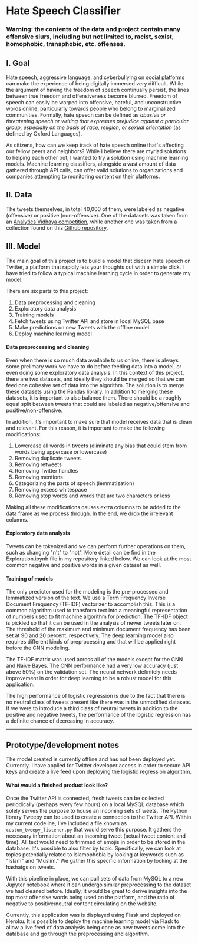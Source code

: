 # Hate Speech Classifier

### Warning: the contents of the data and project contain many offensive slurs, including but not limited to, racist, sexist, homophobic, transphobic, etc. offenses.

## I. Goal

Hate speech, aggressive language, and cyberbullying on social platforms can make the experience of being digitally immersed very difficult. While the argument of having the freedom of speech continually persist, the lines between true freedom and offensiveness become blurred. Freedom of speech can easily be warped into offensive, hateful, and unconstructive words online, particularly towards people who belong to marginalized communities. Formally, hate speech can be defined as *abusive or threatening speech or writing that expresses prejudice against a particular group, especially on the basis of race, religion, or sexual orientation* (as defined by Oxford Languages).

As citizens, how can we keep track of hate speech online that's affecting our fellow peers and neighbors? While I believe there are myriad solutions
to helping each other out, I wanted to try a solution using machine learning models. Machine learning classifiers, alongside a vast amount of data 
gathered through API calls, can offer valid solutions to organizations and companies attempting to monitoring content on their platforms.

## II. Data

The tweets themselves, in total 40,000 of them, were labeled as negative (offensive) or positive (non-offensive). One of the datasets was taken from an <a href="https://datahack.analyticsvidhya.com/contest/practice-problem-twitter-sentiment-analysis/">Analytics Vidhaya competition</a>, while another one was taken from a collection found on this <a href="https://github.com/t-davidson/hate-speech-and-offensive-language/tree/master/data">Github repository</a>.

## III. Model

The main goal of this project is to build a model that discern hate speech on Twitter, a platform that rapidly lets your thoughts out with a simple click. I have tried to follow a typical machine learning cycle in order to generate my model. 
            </p>
            <p>
                There are six parts to this project:
            </p>
            <ol>
                <li>Data preprocessing and cleaning</li>
                <li>Exploratory data analysis</li>
                <li>Training models</li>
                <li>Fetch tweets using Twitter API and store in local MySQL base</li>
                <li>Make predictions on new Tweets with the offline model</li>
                <li>Deploy machine learning model</li>
            </ol>
            <h4>Data preprocessing and cleaning</h4>
            <p>
                Even when there is so much data available to us online, there is always some prelimary work we have to do before feeding data into 
                a model, or even doing some exploratory data analysis. In this context of this project, there are two datasets, and ideally they should
                be merged so that we can feed one cohesive set of data into the algorithm. The solution is to merge these datasets using the Pandas library.
                In addition to merging these datasets, it is important to also balance them. There should be a roughly equal split between tweets that could
                are labeled as negative/offensive and positive/non-offensive.
            </p>
            <p>
                In addition, it's important to make sure that model receives data that is clean and relevant. For this reason, it is important to make the following
                modifications:
            </p>
            <ol>
                <li>Lowercase all words in tweets (eliminate any bias that could stem from words being uppercase or lowercase)</li>
                <li>Removing duplicate tweets</li>
                <li>Removing retweets</li>
                <li>Removing Twitter handles</li>
                <li>Removing mentions</li>
                <li>Categorizing the parts of speech (lemmatization)</li>
                <li>Removing excess whitespace</li>
                <li>Removing stop words and words that are two characters or less</li>
            </ol>
            <p>
                Making all these modifications causes extra columns to be added to the data frame as we process through. In the end, we drop the irrelevant columns.
            </p>
            <h4>Exploratory data analysis</h4>
            <p>
                Tweets can be tokenized and we can perform further operations on them, such as changing "n't" to "not". More detail can be find in the
                Exploration.ipynb file in my repository linked below. We can look at the most common negative and positive words in a given dataset as well.
            </p>
            <h4>Training of models</h4>
            <p>
                The only predictor used for the modeling is the pre-processed and lemmatized version of the text. We use a Term Frequency Inverse Document Frequency (TF-IDF) 
                vectorizer to accomplish this. This is a common algorithm used to transform text into a meaningful representation of numbers used to fit machine algorithm 
                for prediction. The TF-IDF object is pickled so that it can be used in the analysis of newer tweets later on. The threshold of the maximum and minimum document 
                frequency has been set at 90 and 20 percent, respectively. The deep learning model also requires different kinds of preprocessing and that will be applied right 
                before the CNN modeling.
            </p>
            <p>
                The TF-IDF matrix was used across all of the models except for the CNN and Naive Bayes. The CNN performance had a very low accuracy (just above 50%) on the 
                validation set. The neural network definitely needs improvement in order for deep learning to be a robust model for this application.
            </p>
            <p>
                The high performance of logistic regression is due to the fact that there is no neutral class of tweets present like there was in the unmodified datasets.
                If we were to introduce a third class of neutral tweets in addition to the positive and negative tweets, the performance of the logistic regression has a 
                definite chance of decreasing in accuracy.
            </p>
            <hr>
            <h2>Prototype/development notes</h2>
            <p>
                The model created is currently offline and has not been deployed yet. Currently, I have applied for Twitter developer access in order
                to secure API keys and create a live feed upon deploying the logistic regression algorithm.
            </p>
            <h4>What would a finished product look like?</h4>
            <p>
                Once the Twitter API is connected, fresh tweets can be collected periodically (perhaps every few hours) on a local MySQL database which
                solely serves the purpose to house an incoming sets of weets. The Python library Tweepy can be used to create a connection to the Twitter API.
                Within my current codeline, I've included a file known as `custom_tweepy_listener.py` that would serve this purpose. It gathers the necessary
                information about an incoming tweet (actual tweet content and time). All text would need to trimmed of emojis in order to be stored in the database.
                It's possible to also filter by topic. Specifically, we can look at topics potentially related to Islamophobia by looking at keywords such as "Islam"
                and "Muslim." We gather this specific information by looking at the hashatgs on tweets.
            </p>
            <p>
                With this pipeline in place, we can pull sets of data from MySQL to a new Jupyter notebook where it can undergo similar preprocessing to the dataset
                we had cleaned before. Ideally, it would be great to derive insights into the top most offensive words being used on the platform, and the ratio of 
                negative to positive/neutral content circulating on the website.
            </p>
            <p>
                Currently, this application was is displayed using Flask and deployed on Heroku. It is possible to deploy the machine learning model via Flask to allow
                a live feed of data analysis being done as new tweets come into the database and go through the preprocessing and algorithm.
            </p>
